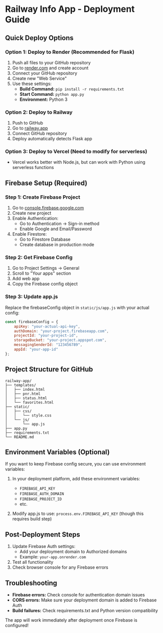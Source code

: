 # Railway Info App - Deployment Guide

## Quick Deploy Options

### Option 1: Deploy to Render (Recommended for Flask)
1. Push all files to your GitHub repository
2. Go to [render.com](https://render.com) and create account
3. Connect your GitHub repository
4. Create new "Web Service"
5. Use these settings:
   - **Build Command:** `pip install -r requirements.txt`
   - **Start Command:** `python app.py`
   - **Environment:** Python 3

### Option 2: Deploy to Railway
1. Push to GitHub
2. Go to [railway.app](https://railway.app)
3. Connect GitHub repository
4. Deploy automatically detects Flask app

### Option 3: Deploy to Vercel (Need to modify for serverless)
- Vercel works better with Node.js, but can work with Python using serverless functions

## Firebase Setup (Required)

### Step 1: Create Firebase Project
1. Go to [console.firebase.google.com](https://console.firebase.google.com)
2. Create new project
3. Enable Authentication:
   - Go to Authentication → Sign-in method
   - Enable Google and Email/Password
4. Enable Firestore:
   - Go to Firestore Database
   - Create database in production mode

### Step 2: Get Firebase Config
1. Go to Project Settings → General
2. Scroll to "Your apps" section
3. Add web app
4. Copy the Firebase config object

### Step 3: Update app.js
Replace the firebaseConfig object in `static/js/app.js` with your actual config:

```javascript
const firebaseConfig = {
    apiKey: "your-actual-api-key",
    authDomain: "your-project.firebaseapp.com", 
    projectId: "your-project-id",
    storageBucket: "your-project.appspot.com",
    messagingSenderId: "123456789",
    appId: "your-app-id"
};
```

## Project Structure for GitHub
```
railway-app/
├── templates/
│   ├── index.html
│   ├── pnr.html
│   ├── status.html
│   └── favorites.html
├── static/
│   ├── css/
│   │   └── style.css
│   └── js/
│       └── app.js
├── app.py
├── requirements.txt
└── README.md
```

## Environment Variables (Optional)
If you want to keep Firebase config secure, you can use environment variables:

1. In your deployment platform, add these environment variables:
   - `FIREBASE_API_KEY`
   - `FIREBASE_AUTH_DOMAIN`
   - `FIREBASE_PROJECT_ID`
   - etc.

2. Modify app.js to use: `process.env.FIREBASE_API_KEY` (though this requires build step)

## Post-Deployment Steps
1. Update Firebase Auth settings:
   - Add your deployment domain to Authorized domains
   - Example: `your-app.onrender.com`
2. Test all functionality
3. Check browser console for any Firebase errors

## Troubleshooting
- **Firebase errors:** Check console for authentication domain issues
- **CORS errors:** Make sure your deployment domain is added to Firebase Auth
- **Build failures:** Check requirements.txt and Python version compatibility

The app will work immediately after deployment once Firebase is configured!